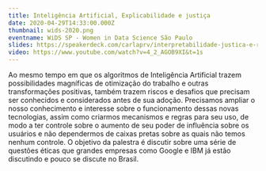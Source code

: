 ```yaml
---
title: Inteligência Artificial, Explicabilidade e justiça
date: 2020-04-29T14:33:00.000Z
thumbnail: wids-2020.png
eventname: WiDS SP - Women in Data Science São Paulo
slides: https://speakerdeck.com/carlaprv/interpretabilidade-justica-e-representatividade
video: https://www.youtube.com/watch?v=4_2_AGOB9XI&t=1s
---
```

Ao mesmo tempo em que os algoritmos de Inteligência Artificial trazem possibilidades magníficas de otimização do trabalho e outras transformações positivas, também trazem riscos e desafios que precisam ser conhecidos e considerados antes de sua adoção. Precisamos ampliar o nosso conhecimento e interesse sobre o funcionamento dessas novas tecnologias, assim como criarmos mecanismos e regras para seu uso, de modo a ter controle sobre o aumento de seu poder de influência sobre os usuários e não dependermos de caixas pretas sobre as quais não temos nenhum controle. O objetivo da palestra é discutir sobre uma série de questões éticas que grandes empresas como Google e IBM já estão discutindo e pouco se discute no Brasil.